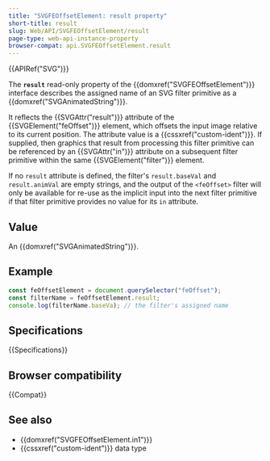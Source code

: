 ```yaml
---
title: "SVGFEOffsetElement: result property"
short-title: result
slug: Web/API/SVGFEOffsetElement/result
page-type: web-api-instance-property
browser-compat: api.SVGFEOffsetElement.result
---
```


{{APIRef("SVG")}}

The **`result`** read-only property of the {{domxref("SVGFEOffsetElement")}} interface describes the assigned name of an SVG filter primitive as a {{domxref("SVGAnimatedString")}}.

It reflects the {{SVGAttr("result")}} attribute of the {{SVGElement("feOffset")}} element, which offsets the input image relative to its current position. The attribute value is a {{cssxref("custom-ident")}}. If supplied, then graphics that result from processing this filter primitive can be referenced by an {{SVGAttr("in")}} attribute on a subsequent filter primitive within the same {{SVGElement("filter")}} element.

If no `result` attribute is defined, the filter's `result.baseVal` and `result.animVal` are empty strings, and the output of the `<feOffset>` filter will only be available for re-use as the implicit input into the next filter primitive if that filter primitive provides no value for its `in` attribute.

## Value

An {{domxref("SVGAnimatedString")}}.

## Example

```js
const feOffsetElement = document.querySelector("feOffset");
const filterName = feOffsetElement.result;
console.log(filterName.baseVa); // the filter's assigned name
```

## Specifications

{{Specifications}}

## Browser compatibility

{{Compat}}

## See also

- {{domxref("SVGFEOffsetElement.in1")}}
- {{cssxref("custom-ident")}} data type
